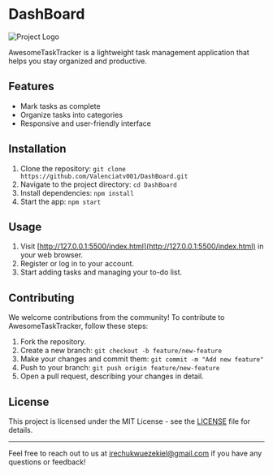 # DashBoard

![Project Logo](https://example.com/logo.png)

AwesomeTaskTracker is a lightweight task management application that helps you stay organized and productive.

## Features

- Mark tasks as complete
- Organize tasks into categories
- Responsive and user-friendly interface

## Installation

1. Clone the repository: `git clone https://github.com/Valenciatv001/DashBoard.git`
2. Navigate to the project directory: `cd DashBoard`
3. Install dependencies: `npm install`
4. Start the app: `npm start`

## Usage

1. Visit [http://127.0.0.1:5500/index.html](http://127.0.0.1:5500/index.html) in your web browser.
2. Register or log in to your account.
3. Start adding tasks and managing your to-do list.

## Contributing

We welcome contributions from the community! To contribute to AwesomeTaskTracker, follow these steps:

1. Fork the repository.
2. Create a new branch: `git checkout -b feature/new-feature`
3. Make your changes and commit them: `git commit -m "Add new feature"`
4. Push to your branch: `git push origin feature/new-feature`
5. Open a pull request, describing your changes in detail.

## License

This project is licensed under the MIT License - see the [LICENSE](LICENSE) file for details.

---

Feel free to reach out to us at [irechukwuezekiel@gmail.com](mailto:irechukwuezekiel@gmail.com) if you have any questions or feedback!
